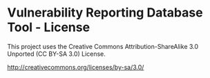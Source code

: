 # Vulnerability Reporting Database Tool - License

This project uses the Creative Commons Attribution-ShareAlike 3.0 Unported (CC BY-SA 3.0) License.

http://creativecommons.org/licenses/by-sa/3.0/

